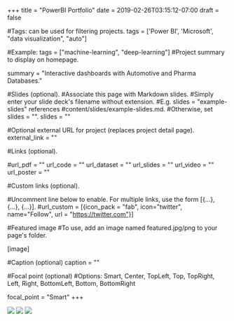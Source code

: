 +++ 
title = "PowerBI Portfolio" 
date = 2019-02-26T03:15:12-07:00 
draft = false

#Tags: can be used for filtering projects.
tags = ['Power BI', 'Microsoft', "data visualization", "auto"]


#Example: tags = ["machine-learning", "deep-learning"]
#Project summary to display on homepage.

summary = "Interactive dashboards with Automotive and Pharma Databases."

#Slides (optional).
#Associate this page with Markdown slides.
#Simply enter your slide deck's filename without extension.
#E.g. slides = "example-slides" references
#content/slides/example-slides.md.
#Otherwise, set slides = "".
slides = ""

#Optional external URL for project (replaces project detail page).
external_link = ""

#Links (optional).

#url_pdf = "" url_code = "" url_dataset = "" url_slides = "" url_video = "" url_poster = ""

#Custom links (optional).

#Uncomment line below to enable. For multiple links, use the form [{...}, {...}, {...}].
#url_custom = [{icon_pack = "fab", icon="twitter", name="Follow", url = "https://twitter.com"}]

#Featured image
#To use, add an image named featured.jpg/png to your page's folder.

[image]

#Caption (optional)
caption = ""

#Focal point (optional)
#Options: Smart, Center, TopLeft, Top, TopRight, Left, Right, BottomLeft, Bottom, BottomRight

focal_point = "Smart" 
+++

<img src="https://raw.githubusercontent.com/mkeyim/mkeyim.github.io/master/project/PowerBI_dashboards/part_specific_sales.gif">


<img src='https://raw.githubusercontent.com/mkeyim/mkeyim.github.io/master/project/PowerBI_dashboards/sales_dashboard.gif'>

<img src = "https://raw.githubusercontent.com/mkeyim/mkeyim.github.io/master/project/PowerBI_dashboards/pharma_overview.gif">